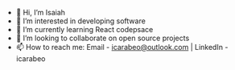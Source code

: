- 👋 Hi, I’m Isaiah
- 👀 I’m interested in developing software
- 🌱 I’m currently learning React codepsace
- 💞️ I’m looking to collaborate on open source projects
- 📫 How to reach me: Email - icarabeo@outlook.com | LinkedIn - icarabeo

<!---
icarabeo/icarabeo is a ✨ special ✨ repository because its `README.md` (this file) appears on your GitHub profile.
You can click the Preview link to take a look at your changes.
--->
